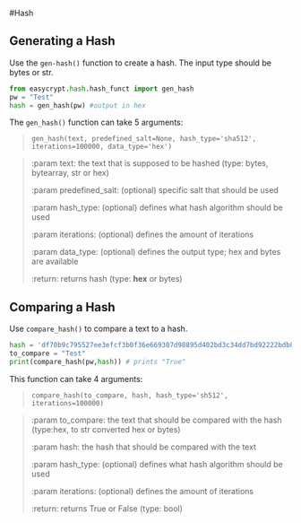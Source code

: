 #Hash

## Generating a Hash
Use the `gen-hash()` function to create a hash. The input type should be bytes or str.
``` python
from easycrypt.hash.hash_funct import gen_hash
pw = "Test"
hash = gen_hash(pw) #output in hex
```
The `gen_hash()` function can take 5 arguments: 

>`gen_hash(text, predefined_salt=None, hash_type='sha512', iterations=100000, data_type='hex')`

>:param text: the text that is supposed to be hashed (type: bytes, bytearray, str or hex)
> 
>:param predefined_salt: (optional) specific salt that should be used
> 
>:param hash_type: (optional) defines what hash algorithm should be used
> 
>:param iterations: (optional) defines the amount of iterations
> 
>:param data_type: (optional) defines the output type; hex and bytes are available
> 
>:return: returns hash (type: **hex** or bytes)

## Comparing a Hash
Use `compare_hash()` to compare a text to a hash.
``` python
hash = 'df70b9c795527ee3efcf3b0f36e669307d98895d402bd3c34dd7bd92222bdb8fde4e04ac169b9f27e1327e87e7e337b93d65c858a08fce7f3d1624e7fdb692807957b496801e5621b0f949f96d5811ff27125b9f866da3eaf9197f15703d335e'
to_compare = "Test"
print(compare_hash(pw,hash)) # prints "True"
```
This function can take 4 arguments:

>`compare_hash(to_compare, hash, hash_type='sh512', iterations=100000)`

>:param to_compare: the text that should be compared with the hash (type:hex, to str converted hex or bytes)
> 
>:param hash: the hash that should be compared with the text
> 
>:param hash_type: (optional) defines what hash algorithm should be used
> 
>:param iterations: (optional) defines the amount of iterations
> 
>:return: returns True or False (type: bool)
